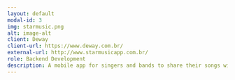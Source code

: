 ```yaml
---
layout: default
modal-id: 3
img: starmusic.png
alt: image-alt
client: Deway
client-url: https://www.deway.com.br/
external-url: http://www.starmusicapp.com.br/
role: Backend Development
description: A mobile app for singers and bands to share their songs with the world.
---
```

